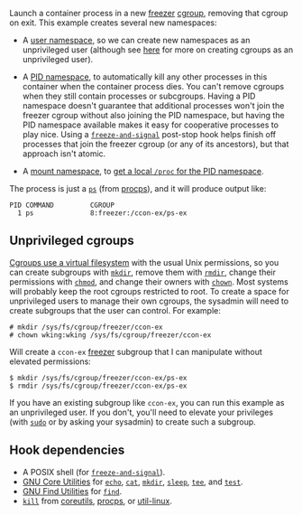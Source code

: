 Launch a container process in a new [freezer][] [cgroup][cgroups],
removing that cgroup on exit.  This example creates several new
namespaces:

* A [user namespace][user_namespaces.7], so we can create new
  namespaces as an unprivileged user (although see
  [here](#unprivileged-cgroups) for more on creating cgroups as an
  unprivileged user).

* A [PID namespace][namespaces.7], to automatically kill any other
  processes in this container when the container process dies.  You
  can't remove cgroups when they still contain processes or
  subcgroups.  Having a PID namespace doesn't guarantee that
  additional processes won't join the freezer cgroup without also
  joining the PID namespace, but having the PID namespace available
  makes it easy for cooperative processes to play nice.  Using a
  [`freeze-and-signal`](freeze-and-signal) post-stop hook helps finish
  off processes that join the freezer cgroup (or any of its
  ancestors), but that approach isn't atomic.

* A [mount namespace][namespaces.7], to [get a local `/proc` for the
  PID namespace](../../../README.md#pid-namespace).

The process is just a [`ps`][ps.1] (from [procps][]), and it will
produce output like:

    PID COMMAND         CGROUP
      1 ps              8:freezer:/ccon-ex/ps-ex

## Unprivileged cgroups

[Cgroups use a virtual filesystem][cgroups] with the usual Unix
permissions, so you can create subgroups with [`mkdir`][mkdir.1],
remove them with [`rmdir`][rmdir.1], change their permissions with
[`chmod`][chmod.1], and change their owners with [`chown`][chown.1].
Most systems will probably keep the root cgroups restricted to root.
To create a space for unprivileged users to manage their own cgroups,
the sysadmin will need to create subgroups that the user can control.
For example:

    # mkdir /sys/fs/cgroup/freezer/ccon-ex
    # chown wking:wking /sys/fs/cgroup/freezer/ccon-ex

Will create a `ccon-ex` [freezer][] subgroup that I can manipulate
without elevated permissions:

    $ mkdir /sys/fs/cgroup/freezer/ccon-ex/ps-ex
    $ rmdir /sys/fs/cgroup/freezer/ccon-ex/ps-ex

If you have an existing subgroup like `ccon-ex`, you can run this
example as an unprivileged user.  If you don't, you'll need to elevate
your privileges (with [`sudo`][sudo.8] or by asking your sysadmin) to
create such a subgroup.

## Hook dependencies

* A POSIX shell (for [`freeze-and-signal`](freeze-and-signal)).
* [GNU Core Utilities][coreutils] for [`echo`][echo.1],
  [`cat`][cat.1], [`mkdir`][mkdir.1], [`sleep`][sleep.1],
  [`tee`][tee.1], and [`test`][test.1].
* [GNU Find Utilities][findutils] for [`find`][find.1].
* [`kill`][kill.1] from [coreutils][], [procps][], or [util-linux][].

[coreutils]: http://www.gnu.org/software/coreutils/coreutils.html
[findutils]: http://www.gnu.org/software/findutils/findutils.html
[procps]: https://gitlab.com/procps-ng/procps
[util-linux]: https://www.kernel.org/pub/linux/utils/util-linux/

[cgroups]: https://www.kernel.org/doc/Documentation/cgroup-v1/cgroups.txt
[freezer]: https://www.kernel.org/doc/Documentation/cgroup-v1/freezer-subsystem.txt

[cat.1]: http://man7.org/linux/man-pages/man1/cat.1.html
[chmod.1]: http://man7.org/linux/man-pages/man1/chmod.1.html
[chown.1]: http://man7.org/linux/man-pages/man1/chown.1.html
[echo.1]: http://man7.org/linux/man-pages/man1/echo.1.html
[find.1]: http://man7.org/linux/man-pages/man1/find.1.html
[kill.1]: http://man7.org/linux/man-pages/man1/kill.1.html
[mkdir.1]: http://man7.org/linux/man-pages/man1/mkdir.1.html
[ps.1]: http://man7.org/linux/man-pages/man1/ps.1.html
[rmdir.1]: http://man7.org/linux/man-pages/man1/rmdir.1.html
[sleep.1]: http://man7.org/linux/man-pages/man1/sleep.1.html
[tee.1]: http://man7.org/linux/man-pages/man1/tee.1.html
[test.1]: http://man7.org/linux/man-pages/man1/test.1.html
[namespaces.7]: http://man7.org/linux/man-pages/man7/namespaces.7.html
[user_namespaces.7]: http://man7.org/linux/man-pages/man7/user_namespaces.7.html
[sudo.8]: http://www.sudo.ws/man/1.8.14/sudo.man.html
